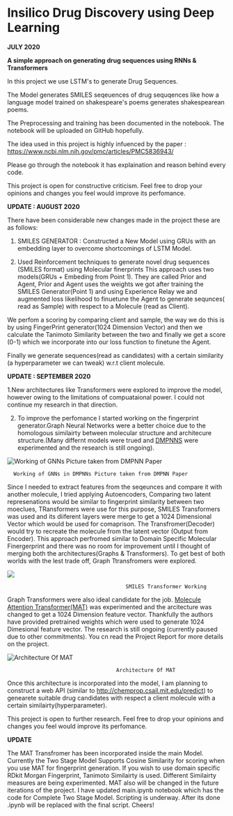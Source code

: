 # Insilico Drug Discovery using Deep Learning




**JULY 2020**

**A simple approach on generating drug sequences using RNNs & Transformers** 

In this project we use LSTM's to generate Drug Sequences.

The Model generates SMILES seqeuences of drug sequqences like how a language model trained on shakespeare's poems generates shakespearean poems.

The Preprocessing and training has been documented in the notebook. The notebook will be uploaded on GitHub hopefully.

The idea used in this project is highly infuenced by the paper : https://www.ncbi.nlm.nih.gov/pmc/articles/PMC5836943/

Please go through the notebook it has explaination and reason behind every code.  

This project is open for constructive criticism. Feel free to drop your opinions and changes you feel would improve its perfomance.




**UPDATE : AUGUST 2020**

There have been considerable new changes made in the project these are as follows:

   1. SMILES GENERATOR : Constructed a New Model using GRUs with an embedding layer to overcome shortcomings of LSTM Model.

   2. Used Reinforcement techniques to generate novel drug sequences (SMILES format) using Molecular finerprints
This approach uses two models(GRUs + Embeding from Point 1). They are called Prior and Agent, Prior and Agent uses the weights we got after training the SMILES Generator(Point 1) and using Experience Relay we and augmented loss likelihood to finuetune the Agent to generate sequnces( read as Sample) with respect to a Molecule (read as Client).

We perfom a scoring by comparing client and sample, the way we do this is by using FingerPrint generator(1024 Dimension Vector) and then we calculate the Tanimoto Similarity between the two and finally we get a score (0-1) which we incorporate into our loss function to finetune the Agent.

Finally we generate sequences(read as candidates) with a certain similarity (a hyperparameter we can tweak) w.r.t client molecule.



**UPDATE : SEPTEMBER 2020**

   1.New architectures like Transformers were explored to improve the model, however owing to the limitations of compuataional power. I could not continue my research in that direction.

   2. To improve the perfomance I started working on the fingerprint generator.Graph Neural Networks were a better choice due to the homologous similairty between molecular structure and architecure structure.(Many differnt models were trued and [DMPNNS](https://pubs.acs.org/doi/full/10.1021/acs.jcim.9b00237) were experimented and the research is still ongoing).

![Working of GNNs Picture taken from DMPNN Paper](https://pubs.acs.org/na101/home/literatum/publisher/achs/journals/content/jcisd8/2019/jcisd8.2019.59.issue-8/acs.jcim.9b00237/20190819/images/medium/ci9b00237_0001.gif)

      Working of GNNs in DMPNNs Picture taken from DMPNN Paper
               
Since I needed to extract features from the seqeunces and compare it with another molecule, I tried applying Autoencoders, Comparing two latent represenations would be similar to fingerprint similarity between two moeclues, TRansformers were use for this purpose, SMILES Transformers was used and its diiferent layers were merge to get a 1024 Dimensional Vector which would be used for comaprison. The Transfromer(Decoder) would try to recreate the molecule from the latent vector (Output from Encoder). This approach perfromed similar to Domain Specific Molecular Finergerprint and there was no room for improvement until I thought of merging both the architectures(Graphs & Transformers). To get best of both worlds with the lest trade off, Graph Ttransfromers were explored. 

  ![](https://user-images.githubusercontent.com/47039231/95646485-85e40080-0ae6-11eb-88a1-1c162a96d079.png)

                                          SMILES Transformer Working

Graph Transformers were also ideal candidate for the job. [Molecule Attention Transformer(MAT)](https://arxiv.org/abs/2002.08264) was experimented and the arcitecture was changed to get a 1024 Dimension feature vector. Thankfully the authors have provided pretrained weights which were used to generate 1024 Dimesional feature vector. The research is still ongoing (currently paused due to other commitments). You cn read the Project Report for more details on the project.

![Architecture Of MAT](https://github.com/gmum/MAT/raw/master/assets/MAT.png)

                                       Architecture Of MAT


Once this architecture is incorporated into the model, I am planning to construct a web API (similar to http://chemprop.csail.mit.edu/predict) to genearete suitable drug candidates with respect a client molecule with a certain similairty(hyperparameter).


This project is open to further research. Feel free to drop your opinions and changes you feel would improve its perfomance.


**UPDATE**

The MAT Transfromer has been incorporated inside the main Model. Currently the Two Stage Model Supports Cosine Similarity for scoring when you use MAT for fingerprint generation. If you wish to use domain specific RDkit Morgan Fingerprint, Tanimoto Similairty is used. Different Similairty measures are being experimented. MAT also will be changed in the future iterations of the project. I have updated main.ipynb notebook which has the code for Complete Two Stage Model. Scripting is underway. After its done .ipynb will be replaced with the final script. Cheers!







